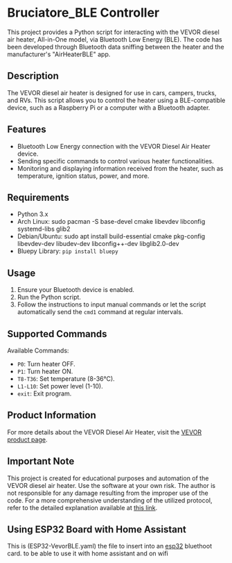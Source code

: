 # Bruciatore_BLE Controller

This project provides a Python script for interacting with the VEVOR diesel air heater, All-in-One model, via Bluetooth Low Energy (BLE). The code has been developed through Bluetooth data sniffing between the heater and the manufacturer's "AirHeaterBLE" app.

## Description

The VEVOR diesel air heater is designed for use in cars, campers, trucks, and RVs. This script allows you to control the heater using a BLE-compatible device, such as a Raspberry Pi or a computer with a Bluetooth adapter.

## Features

- Bluetooth Low Energy connection with the VEVOR Diesel Air Heater device.
- Sending specific commands to control various heater functionalities.
- Monitoring and displaying information received from the heater, such as temperature, ignition status, power, and more.

## Requirements

- Python 3.x
- Arch Linux: sudo pacman -S base-devel cmake libevdev libconfig systemd-libs glib2
- Debian/Ubuntu: sudo apt install build-essential cmake pkg-config libevdev-dev libudev-dev libconfig++-dev libglib2.0-dev
- Bluepy Library: `pip install bluepy`

## Usage

1. Ensure your Bluetooth device is enabled.
2. Run the Python script.
3. Follow the instructions to input manual commands or let the script automatically send the `cmd1` command at regular intervals.

## Supported Commands

Available Commands:
- `P0`: Turn heater OFF.
- `P1`: Turn heater ON.
- `T8-T36`: Set temperature (8-36°C).
- `L1-L10`: Set power level (1-10).
- `exit`: Exit program.
  
## Product Information

For more details about the VEVOR Diesel Air Heater, visit the [VEVOR product page](https://www.vevor.it/riscaldatore-aria-diesel-c_10321/vevor-riscaldatore-d-aria-diesel-all-in-one-per-auto-camper-camion-rv-12v-5kw-temperatura-regolabile-8-36-controllo-bluetooth-riscaldatore-da-parcheggio-per-auto-consumo-di-carburante-0-16-0-52l-h-p_010971160616).

## Important Note

This project is created for educational purposes and automation of the VEVOR diesel air heater. Use the software at your own risk. The author is not responsible for any damage resulting from the improper use of the code.
For a more comprehensive understanding of the utilized protocol, refer to the detailed explanation available at [this link](https://github.com/iotmaestro/vevor-heater-ble).

## Using ESP32 Board with Home Assistant
This is (ESP32-VevorBLE.yaml) the file to insert into an [esp32](https://upload.wikimedia.org/wikipedia/commons/3/33/Espressif_ESP-WROOM-32_Wi-Fi_%26_Bluetooth_Module.jpg) bluethoot card. to be able to use it with home assistant and on wifi
